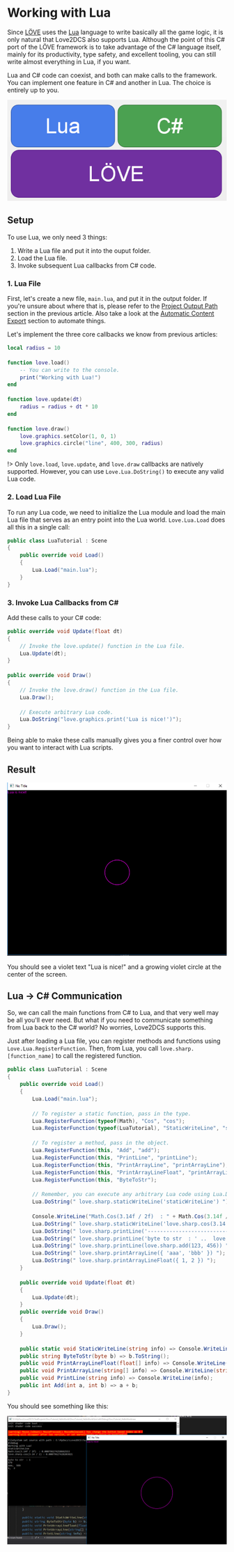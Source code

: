 # Working with Lua

Since [LÖVE](https://love2d.org/) uses the [Lua](http://www.lua.org/) language to write basically all the game logic, it is only natural that Love2DCS also supports Lua. Although the point of this C# port of the LÖVE framework is to take advantage of the C# language itself, mainly for its productivity, type safety, and excellent tooling, you can still write almost everything in Lua, if you want.

Lua and C# code can coexist, and both can make calls to the framework. You can implement one feature in C# and another in Lua. The choice is entirely up to you.

![](img/05-runtime.png)

## Setup

To use Lua, we only need 3 things:

1. Write a Lua file and put it into the ouput folder.
1. Load the Lua file.
1. Invoke subsequent Lua callbacks from C# code.

### 1. Lua File

First, let's create a new file, `main.lua`, and put it in the output folder. If you're unsure about where that is, please refer to the [Project Output Path](/tutorial/04.load-image.md#project-output-path) section in the previous article. Also take a look at the [Automatic Content Export](/tutorial/04.load-image.md#automatic-content-export) section to automate things.

Let's implement the three core callbacks we know from previous articles:

```Lua
local radius = 10

function love.load()
    -- You can write to the console.
    print("Working with Lua!")
end

function love.update(dt)
    radius = radius + dt * 10
end

function love.draw()
    love.graphics.setColor(1, 0, 1)
    love.graphics.circle("line", 400, 300, radius)
end
```

!> Only `love.load`, `love.update`, and `love.draw` callbacks are natively supported. However, you can use `Love.Lua.DoString()` to execute any valid Lua code.

### 2. Load Lua File

To run any Lua code, we need to initialize the Lua module and load the main Lua file that serves as an entry point into the Lua world. `Love.Lua.Load` does all this in a single call:

```C#
public class LuaTutorial : Scene
{
    public override void Load()
    {
        Lua.Load("main.lua");
    }
}
```

### 3. Invoke Lua Callbacks from C&#35;

Add these calls to your C# code:

```C#
public override void Update(float dt)
{
    // Invoke the love.update() function in the Lua file.
    Lua.Update(dt);
}

public override void Draw()
{
    // Invoke the love.draw() function in the Lua file.
    Lua.Draw();

    // Execute arbitrary Lua code.
    Lua.DoString("love.graphics.print('Lua is nice!')");
}
```

Being able to make these calls manually gives you a finer control over how you want to interact with Lua scripts.

## Result

![](img/05_lua_tutorial_00.png)

You should see a violet text "Lua is nice!" and a growing violet circle at the center of the screen.

## Lua -> C&#35; Communication

So, we can call the main functions from C# to Lua, and that very well may be all you'll ever need. But what if you need to communicate something from Lua back to the C# world? No worries, Love2DCS supports this.

Just after loading a Lua file, you can register methods and functions using `Love.Lua.RegisterFunction`. Then, from Lua, you call `love.sharp.[function_name]` to call the registered function.

```C#
public class LuaTutorial : Scene
{
    public override void Load()
    {
        Lua.Load("main.lua");

        // To register a static function, pass in the type.
        Lua.RegisterFunction(typeof(Math), "Cos", "cos");
        Lua.RegisterFunction(typeof(LuaTutorial), "StaticWriteLine", "staticWriteLine");

        // To register a method, pass in the object.
        Lua.RegisterFunction(this, "Add", "add");
        Lua.RegisterFunction(this, "PrintLine", "printLine");
        Lua.RegisterFunction(this, "PrintArrayLine", "printArrayLine");
        Lua.RegisterFunction(this, "PrintArrayLineFloat", "printArrayLineFloat");
        Lua.RegisterFunction(this, "ByteToStr");

        // Remember, you can execute any arbitrary Lua code using Lua.DoString.
        Lua.DoString(" love.sharp.staticWriteLine('staticWriteLine') ");

        Console.WriteLine("Math.Cos(3.14f / 2f)  : " + Math.Cos(3.14f / 2f));
        Lua.DoString(" love.sharp.staticWriteLine('love.sharp.cos(3.14 / 2) : ' ..  love.sharp.cos(3.14 / 2)) ");
        Lua.DoString(" love.sharp.printLine('----------------------------') ");
        Lua.DoString(" love.sharp.printLine('byte to str  : ' ..  love.sharp.ByteToStr(1)) ");
        Lua.DoString(" love.sharp.printLine(love.sharp.add(123, 456)) ");
        Lua.DoString(" love.sharp.printArrayLine({ 'aaa', 'bbb' }) ");
        Lua.DoString(" love.sharp.printArrayLineFloat({ 1, 2 }) ");
    }

    public override void Update(float dt)
    {
        Lua.Update(dt);
    }
    public override void Draw()
    {
        Lua.Draw();
    }

    public static void StaticWriteLine(string info) => Console.WriteLine(info);
    public string ByteToStr(byte b) => b.ToString();
    public void PrintArrayLineFloat(float[] info) => Console.WriteLine(string.Join(",  ", info));
    public void PrintArrayLine(string[] info) => Console.WriteLine(string.Join(",  ", info));
    public void PrintLine(string info) => Console.WriteLine(info);
    public int Add(int a, int b) => a + b;
}
```

You should see something like this:

![](img/05_lua_tutorial_01.png)






<!---
api that you can use:

#### Love.Lua.DoString(string luaCode)
execuate lua code.

`luaCode`: lua code to execuate.

#### Love.Lua.Update(float dt)
call love.update(dt)

`dt`: time frame passed.
#### Love.Lua.Draw()
call love.draw()


---------
### 📜 First you need to know.

First you need to find out which folder your program files are running in. You can directly find the path of your program running in the console output.

As show as below, my program run at `C:\Users\Yx\Desktop\Project1\Project1\bin\x64\Debug` .
![](img/04-where.png)
And then open directory `C:\Users\Yx\Desktop\Project1\Project1\bin\x64\Debug` and put all resource file you need.

Folders like this:

![](img/05-lua-file-path.png)

I put `main.lua` place to this directory.

---------
### 📜 specify a file as lua entry point and call it each frame update.
Lua code write it into `main.lua`

C# code


result :
![](img/05-work-with-lua.png)
---------
--->
